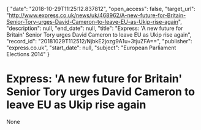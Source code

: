 {
  "date": "2018-10-29T11:25:12.837812", 
  "open_access": false, 
  "target_url": "http://www.express.co.uk/news/uk/468962/A-new-future-for-Britain-Senior-Tory-urges-David-Cameron-to-leave-EU-as-Ukip-rise-again", 
  "description": null, 
  "end_date": null, 
  "title": "Express: 'A new future for Britain' Senior Tory urges David Cameron to leave EU as Ukip rise again", 
  "record_id": "20181029T112512/NjbkE2jozg9A1u+3tjuZFA==", 
  "publisher": "express.co.uk", 
  "start_date": null, 
  "subject": "European Parliament Elections 2014"
}

# Express: 'A new future for Britain' Senior Tory urges David Cameron to leave EU as Ukip rise again

None